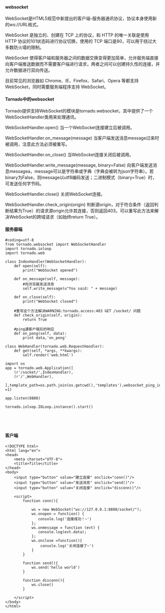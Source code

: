 #### websocket ####

WebSocket是HTML5规范中新提出的客户端-服务器通讯协议，协议本身使用新的ws://URL格式。

WebSocket 是独立的、创建在 TCP 上的协议，和 HTTP 的唯一关联是使用 HTTP 协议的101状态码进行协议切换，使用的 TCP 端口是80，可以用于绕过大多数防火墙的限制。

WebSocket 使得客户端和服务器之间的数据交换变得更加简单，允许服务端直接向客户端推送数据而不需要客户端进行请求，两者之间可以创建持久性的连接，并允许数据进行双向传送。

目前常见的浏览器如 Chrome、IE、Firefox、Safari、Opera 等都支持 WebSocket，同时需要服务端程序支持 WebSocket。




#### Tornado中的websocket ####

Tornado提供支持WebSocket的模块是tornado.websocket，其中提供了一个WebSocketHandler类用来处理通讯。

WebSocketHandler.open()
当一个WebSocket连接建立后被调用。

WebSocketHandler.on_message(message)
当客户端发送消息message过来时被调用，注意此方法必须被重写。

WebSocketHandler.on_close()
当WebSocket连接关闭后被调用。

WebSocketHandler.write_message(message, binary=False)
向客户端发送消息messagea，message可以是字符串或字典（字典会被转为json字符串）。若binary为False，则message以utf8编码发送；二进制模式（binary=True）时，可发送任何字节码。

WebSocketHandler.close()
关闭WebSocket连接。

WebSocketHandler.check_origin(origin)
判断源origin，对于符合条件（返回判断结果为True）的请求源origin允许其连接，否则返回403。可以重写此方法来解决WebSocket的跨域请求（如始终return True）。




#### 服务器端 ####


```
#coding=utf-8
from tornado.websocket import WebSocketHandler
import tornado.ioloop
import tornado.web

class IndexHandler(WebSocketHandler):
    def open(self):
        print("WebSocket opened")

    def on_message(self, message):
        #向浏览器发送消息
        self.write_message(u"You said: " + message)

    def on_close(self):
        print("WebSocket closed")

    #重写这个方法解决WARNING:tornado.access:403 GET /socket/ 问题
    def check_origin(self, origin):
        return True

    #ping通客户端后的响应
    def on_pong(self, data):
        print data,'on_pong'

class WebHandler(tornado.web.RequestHandler):
    def get(self, *args, **kwargs):
        self.render('web.html')

import os
app = tornado.web.Application([
    (r'/socket/',IndexHandler),
    (r'/',WebHandler),

],template_path=os.path.join(os.getcwd(),'templates'),websocket_ping_interval =1)

app.listen(8888)

tornado.ioloop.IOLoop.instance().start()





```


#### 客户端 ####
```
<!DOCTYPE html>
<html lang="en">
<head>
    <meta charset="UTF-8">
    <title>Title</title>
</head>
<body>
    <input type="button" value="建立连接" onclick="conn()"/>
    <input type="button" value="发送消息" onclick="send()"/>
    <input type="button" value="关闭连接" onclick="disconn()"/>

    <script>
        function conn(){

            ws = new WebSocket("ws://127.0.0.1:8888/socket/");
            ws.onopen = function() {
               console.log('连接成功！~')
            };
            ws.onmessage = function (evt) {
               console.log(evt.data);
            };
            ws.onclose =function(){
                console.log('关闭连接了~')
            }
        }

        function send(){
            ws.send('hello world')
        }

        function disconn(){
            ws.close()
        }

    </script>
</body>
</html>

```